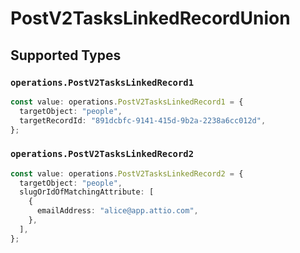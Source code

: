 # PostV2TasksLinkedRecordUnion


## Supported Types

### `operations.PostV2TasksLinkedRecord1`

```typescript
const value: operations.PostV2TasksLinkedRecord1 = {
  targetObject: "people",
  targetRecordId: "891dcbfc-9141-415d-9b2a-2238a6cc012d",
};
```

### `operations.PostV2TasksLinkedRecord2`

```typescript
const value: operations.PostV2TasksLinkedRecord2 = {
  targetObject: "people",
  slugOrIdOfMatchingAttribute: [
    {
      emailAddress: "alice@app.attio.com",
    },
  ],
};
```

